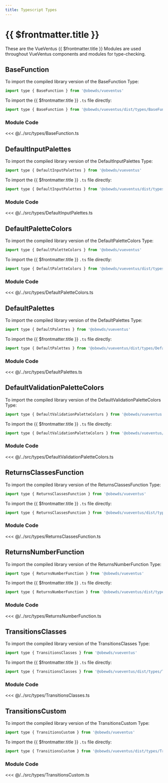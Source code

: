 ```yaml
---
title: Typescript Types
---
```



<script setup>
    import DocsPackageVersion from '../../src/views/compos/DocsPackageVersion.vue'
</script>



# {{ $frontmatter.title }}

These are the VueVentus {{ $frontmatter.title }} Modules are used throughout VueVentus components and modules for type-checking.









<!-- TODO: remove example import { xxxxx } from @obewds/vueventus/dist/... -->
## BaseFunction

To import the compiled library version of the BaseFunction Type:

```javascript
import type { BaseFunction } from '@obewds/vueventus'
```

To import the {{ $frontmatter.title }} `.ts` file directly:

```javascript
import type { BaseFunction } from '@obewds/vueventus/dist/types/BaseFunction'
```

### Module Code

<<< @/../src/types/BaseFunction.ts









<!-- TODO: remove example import { xxxxx } from @obewds/vueventus/dist/... -->
## DefaultInputPalettes

To import the compiled library version of the DefaultInputPalettes Type:

```javascript
import type { DefaultInputPalettes } from '@obewds/vueventus'
```

To import the {{ $frontmatter.title }} `.ts` file directly:

```javascript
import type { DefaultInputPalettes } from '@obewds/vueventus/dist/types/DefaultInputPalettes'
```

### Module Code

<<< @/../src/types/DefaultInputPalettes.ts









<!-- TODO: remove example import { xxxxx } from @obewds/vueventus/dist/... -->
## DefaultPaletteColors

To import the compiled library version of the DefaultPaletteColors Type:

```javascript
import type { DefaultPaletteColors } from '@obewds/vueventus'
```

To import the {{ $frontmatter.title }} `.ts` file directly:

```javascript
import type { DefaultPaletteColors } from '@obewds/vueventus/dist/types/DefaultPaletteColors'
```

### Module Code

<<< @/../src/types/DefaultPaletteColors.ts









<!-- TODO: remove example import { xxxxx } from @obewds/vueventus/dist/... -->
## DefaultPalettes

To import the compiled library version of the DefaultPalettes Type:

```javascript
import type { DefaultPalettes } from '@obewds/vueventus'
```

To import the {{ $frontmatter.title }} `.ts` file directly:

```javascript
import type { DefaultPalettes } from '@obewds/vueventus/dist/types/DefaultPalettes'
```

### Module Code

<<< @/../src/types/DefaultPalettes.ts










<!-- TODO: remove example import { xxxxx } from @obewds/vueventus/dist/... -->
## DefaultValidationPaletteColors

To import the compiled library version of the DefaultValidationPaletteColors Type:

```javascript
import type { DefaultValidationPaletteColors } from '@obewds/vueventus'
```

To import the {{ $frontmatter.title }} `.ts` file directly:

```javascript
import type { DefaultValidationPaletteColors } from '@obewds/vueventus/dist/types/DefaultValidationPaletteColors'
```

### Module Code

<<< @/../src/types/DefaultValidationPaletteColors.ts









<!-- TODO: remove example import { xxxxx } from @obewds/vueventus/dist/... -->
## ReturnsClassesFunction

To import the compiled library version of the ReturnsClassesFunction Type:

```javascript
import type { ReturnsClassesFunction } from '@obewds/vueventus'
```

To import the {{ $frontmatter.title }} `.ts` file directly:

```javascript
import type { ReturnsClassesFunction } from '@obewds/vueventus/dist/types/ReturnsClassesFunction'
```

### Module Code

<<< @/../src/types/ReturnsClassesFunction.ts










<!-- TODO: remove example import { xxxxx } from @obewds/vueventus/dist/... -->
## ReturnsNumberFunction

To import the compiled library version of the ReturnsNumberFunction Type:

```javascript
import type { ReturnsNumberFunction } from '@obewds/vueventus'
```

To import the {{ $frontmatter.title }} `.ts` file directly:

```javascript
import type { ReturnsNumberFunction } from '@obewds/vueventus/dist/types/ReturnsNumberFunction'
```

### Module Code

<<< @/../src/types/ReturnsNumberFunction.ts









<!-- TODO: remove example import { xxxxx } from @obewds/vueventus/dist/... -->
## TransitionsClasses

To import the compiled library version of the TransitionsClasses Type:

```javascript
import type { TransitionsClasses } from '@obewds/vueventus'
```

To import the {{ $frontmatter.title }} `.ts` file directly:

```javascript
import type { TransitionsClasses } from '@obewds/vueventus/dist/types/TransitionsClasses'
```

### Module Code

<<< @/../src/types/TransitionsClasses.ts









<!-- TODO: remove example import { xxxxx } from @obewds/vueventus/dist/... -->
## TransitionsCustom

To import the compiled library version of the TransitionsCustom Type:

```javascript
import type { TransitionsCustom } from '@obewds/vueventus'
```

To import the {{ $frontmatter.title }} `.ts` file directly:

```javascript
import type { TransitionsCustom } from '@obewds/vueventus/dist/types/TransitionsCustom'
```

### Module Code

<<< @/../src/types/TransitionsCustom.ts
















<DocsPackageVersion/>